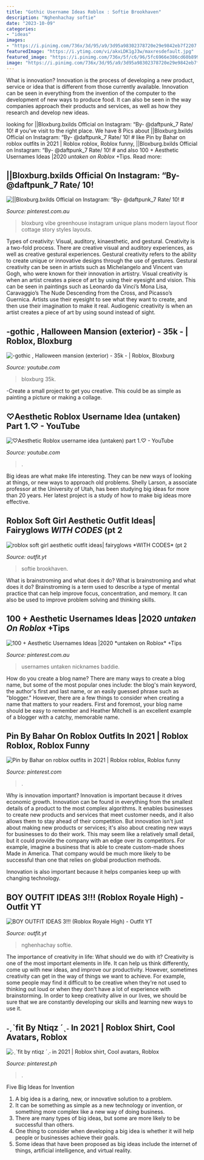 ```yaml
---
title: "Gothic Username Ideas Roblox : Softie Brookhaven"
description: "Nghenhachay softie"
date: "2023-10-09"
categories:
- "ideas"
images:
- "https://i.pinimg.com/736x/3d/95/a9/3d95a98302378720e29e9842eb7f2207.jpg"
featuredImage: "https://i.ytimg.com/vi/akxLDK1gJ3w/maxresdefault.jpg"
featured_image: "https://i.pinimg.com/736x/5f/c6/96/5fc6966e386cd60b899b09b4685b3e4a.jpg"
image: "https://i.pinimg.com/736x/3d/95/a9/3d95a98302378720e29e9842eb7f2207.jpg"
---
```



What is innovation?
Innovation is the process of developing a new product, service or idea that is different from those currently available. Innovation can be seen in everything from the invention of the computer to the development of new ways to produce food. It can also be seen in the way companies approach their products and services, as well as how they research and develop new ideas.

	

		
looking for ||Bloxburg.bxilds Official on Instagram: “By- @daftpunk_7 Rate/ 10! # you've visit to the right place. We have 8 Pics about ||Bloxburg.bxilds Official on Instagram: “By- @daftpunk_7 Rate/ 10! # like Pin by Bahar on roblox outfits in 2021 | Roblox roblox, Roblox funny, ||Bloxburg.bxilds Official on Instagram: “By- @daftpunk_7 Rate/ 10! # and also 100 + Aesthetic Usernames Ideas |2020 *untaken on Roblox* +Tips. Read more:
		
    
## ||Bloxburg.bxilds Official On Instagram: “By- @daftpunk_7 Rate/ 10! #

<img loading=lazy src="https://i.pinimg.com/736x/3a/b6/95/3ab6958e3620c63605400e722d687f9a.jpg" onerror="this.onerror=null;this.src='https://tse2.mm.bing.net/th?id=OIP.-_WBjvZQKZz_J_FMfaNTiQHaHH&amp;pid=15.1';" alt="||Bloxburg.bxilds Official on Instagram: “By- @daftpunk_7 Rate/ 10! #">

_Source: pinterest.com.au_

>bloxburg vibe greenhouse instagram unique plans modern layout floor cottage story styles layouts. 

	

Types of creativity: Visual, auditory, kinaesthetic, and gestural.
Creativity is a two-fold process. There are creative visual and auditory experiences, as well as creative gestural experiences. Gestural creativity refers to the ability to create unique or innovative designs through the use of gestures. Gestural creativity can be seen in artists such as Michelangelo and Vincent van Gogh, who were known for their innovation in artistry. Visual creativity is when an artist creates a piece of art by using their eyesight and vision. This can be seen in paintings such as Leonardo da Vinci’s Mona Lisa, Caravaggio’s The Nude Descending from the Cross, and Picasso’s Guernica. Artists use their eyesight to see what they want to create, and then use their imagination to make it real. Audiogenic creativity is when an artist creates a piece of art by using sound instead of sight.

    
## -gothic , Halloween Mansion (exterior) - 35k - | Roblox, Bloxburg

<img loading=lazy src="https://i.ytimg.com/vi/hqHtfxqjYbA/maxresdefault.jpg" onerror="this.onerror=null;this.src='https://tse2.mm.bing.net/th?id=OIP.CvW-kHskjTo1hFw5OEDPTAHaEK&amp;pid=15.1';" alt="-gothic , Halloween mansion (exterior) - 35k - | Roblox, Bloxburg">

_Source: youtube.com_

>bloxburg 35k. 

	

-Create a small project to get you creative. This could be as simple as painting a picture or making a collage. 

    
## ♡Aesthetic Roblox Username Idea (untaken) Part 1.♡ - YouTube

<img loading=lazy src="https://i.ytimg.com/vi/WIeSqR1gYyg/maxresdefault.jpg" onerror="this.onerror=null;this.src='https://tse3.mm.bing.net/th?id=OIP._AyAoi1bh9dVMbHz2C4AUwHaEK&amp;pid=15.1';" alt="♡Aesthetic Roblox username idea (untaken) part 1.♡ - YouTube">

_Source: youtube.com_

>. 

	

Big ideas are what make life interesting. They can be new ways of looking at things, or new ways to approach old problems. Shelly Larson, a associate professor at the University of Utah, has been studying big ideas for more than 20 years. Her latest project is a study of how to make big ideas more effective.

    
## Roblox Soft Girl Aesthetic Outfit Ideas| Fairyglows *WITH CODES* (pt 2

<img loading=lazy src="https://i.ytimg.com/vi/akxLDK1gJ3w/maxresdefault.jpg" onerror="this.onerror=null;this.src='https://tse4.mm.bing.net/th?id=OIP.j_W9-MUlT3Mvg0zeLjym_gHaEK&amp;pid=15.1';" alt="roblox soft girl aesthetic outfit ideas| fairyglows *WITH CODES* (pt 2">

_Source: outfit.yt_

>softie brookhaven. 

	

What is brainstroming and what does it do?
What is brainstroming and what does it do? Brainstroming is a term used to describe a type of mental practice that can help improve focus, concentration, and memory. It can also be used to improve problem solving and thinking skills.

    
## 100 + Aesthetic Usernames Ideas |2020 *untaken On Roblox* +Tips

<img loading=lazy src="https://i.pinimg.com/736x/c5/ed/40/c5ed404ec3b9d5b63a94dfd8174c8bbf.jpg" onerror="this.onerror=null;this.src='https://tse4.mm.bing.net/th?id=OIP.kuRDsdBuE1Tbs9UCuz6mkgHaEK&amp;pid=15.1';" alt="100 + Aesthetic Usernames Ideas |2020 *untaken on Roblox* +Tips">

_Source: pinterest.com.au_

>usernames untaken nicknames baddie. 

	

How do you create a blog name?
There are many ways to create a blog name, but some of the most popular ones include: the blog's main keyword, the author's first and last name, or an easily guessed phrase such as "blogger." However, there are a few things to consider when creating a name that matters to your readers. First and foremost, your blog name should be easy to remember and Heather Mitchell is an excellent example of a blogger with a catchy, memorable name.

    
## Pin By Bahar On Roblox Outfits In 2021 | Roblox Roblox, Roblox Funny

<img loading=lazy src="https://i.pinimg.com/736x/3d/95/a9/3d95a98302378720e29e9842eb7f2207.jpg" onerror="this.onerror=null;this.src='https://tse3.mm.bing.net/th?id=OIP.xPUpWR_ilcEY526QtzKvQwHaMy&amp;pid=15.1';" alt="Pin by Bahar on roblox outfits in 2021 | Roblox roblox, Roblox funny">

_Source: pinterest.com_

>. 

	

Why is innovation important?
Innovation is important because it drives economic growth. Innovation can be found in everything from the smallest details of a product to the most complex algorithms. It enables businesses to create new products and services that meet customer needs, and it also allows them to stay ahead of their competition.
But innovation isn't just about making new products or services; it's also about creating new ways for businesses to do their work. This may seem like a relatively small detail, but it could provide the company with an edge over its competitors. For example, imagine a business that is able to create custom-made shoes Made in America. That company would be much more likely to be successful than one that relies on global production methods.

Innovation is also important because it helps companies keep up with changing technology.

    
## BOY OUTFIT IDEAS 3!!! (Roblox Royale High) - Outfit YT

<img loading=lazy src="https://i.ytimg.com/vi/0IcrEDJh6Vs/maxresdefault.jpg" onerror="this.onerror=null;this.src='https://tse1.mm.bing.net/th?id=OIP.7bYubJTnU15ttr_lEiuiDAHaEK&amp;pid=15.1';" alt="BOY OUTFIT IDEAS 3!!! (Roblox Royale High) - Outfit YT">

_Source: outfit.yt_

>nghenhachay softie. 

	

The importance of creativity in life: What should we do with it?
Creativity is one of the most important elements in life. It can help us think differently, come up with new ideas, and improve our productivity. However, sometimes creativity can get in the way of things we want to achieve. For example, some people may find it difficult to be creative when they're not used to thinking out loud or when they don't have a lot of experience with brainstorming. In order to keep creativity alive in our lives, we should be sure that we are constantly developing our skills and learning new ways to use it.

    
## ˗ˏˋfit By Ntiqz ´ˎ˗ In 2021 | Roblox Shirt, Cool Avatars, Roblox

<img loading=lazy src="https://i.pinimg.com/736x/5f/c6/96/5fc6966e386cd60b899b09b4685b3e4a.jpg" onerror="this.onerror=null;this.src='https://tse3.mm.bing.net/th?id=OIP.mUpwLTiiEyVmz6swbbywyAHaKw&amp;pid=15.1';" alt="˗ˏˋfit by ntiqz ´ˎ˗ in 2021 | Roblox shirt, Cool avatars, Roblox">

_Source: pinterest.ph_

>. 

	

Five Big Ideas for Invention
1. A big idea is a daring, new, or innovative solution to a problem. 
2. It can be something as simple as a new technology or invention, or something more complex like a new way of doing business. 
3. There are many types of big ideas, but some are more likely to be successful than others. 
4. One thing to consider when developing a big idea is whether it will help people or businesses achieve their goals. 
5. Some ideas that have been proposed as big ideas include the internet of things, artificial intelligence, and virtual reality.

